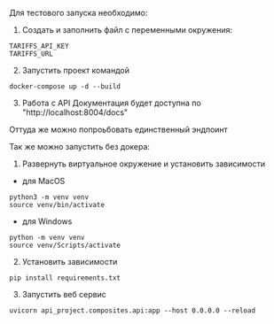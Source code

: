Для тестового запуска необходимо:

1. Создать и заполнить файл с переменными окружения:

```
TARIFFS_API_KEY
TARIFFS_URL
```

2. Запустить проект командой

```
docker-compose up -d --build
```

3. Работа с API
Документация будет доступна по "http://localhost:8004/docs"

Оттуда же можно попроьбовать единственный эндпоинт

Так же можно запустить без докера:

1. Развернуть виртуальное окружение и установить зависимости 

- для MacOS
```
python3 -m venv venv
source venv/bin/activate
```
- для Windows
```
python -m venv venv
source venv/Scripts/activate
```
2. Установить зависимости
```
pip install requirements.txt
```
3. Запустить веб сервис
```
uvicorn api_project.composites.api:app --host 0.0.0.0 --reload
```
